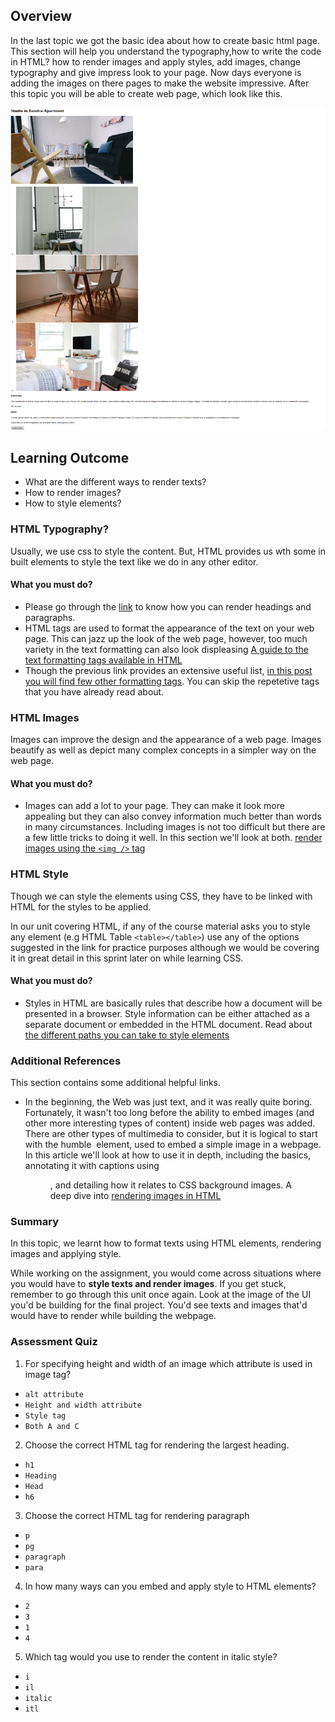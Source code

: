 ## Overview

In the last topic we got the basic idea about how to create basic html page. This section will help you understand the typography,how to write the code in HTML? how to render images and apply styles, add images, change typography and give impress look to your page. Now days everyone is adding the images on there pages to make the website impressive. After this topic you will be able to create web page, which look like
this.

![image_html](images/image_html.png)

## Learning Outcome

- What are the different ways to render texts?
- How to render images?
- How to style elements?

### HTML Typography?

Usually, we use css to style the content. But, HTML provides us wth some in built elements to style the text like we do in any other editor.

#### What you must do?

- Please go through the [link](http://www.tizag.com/htmlT/htmltext.php) to know how you can render headings and paragraphs.
- HTML tags are used to format the appearance of the text on your web page. This can jazz up the look of the web page, however, too much variety in the text formatting can also look displeasing [A guide to the text formatting tags available in HTML](http://www.simplehtmlguide.com/text.php)
- Though the previous link provides an extensive useful list, [in this post you will find few other formatting tags](https://www.javatpoint.com/html-formatting). You can skip the repetetive tags that you have already read about.

### HTML Images

Images can improve the design and the appearance of a web page. Images beautify as well as depict many complex concepts in a simpler way on the web page.

#### What you must do?

- Images can add a lot to your page. They can make it look more appealing but they can also convey information much better than words in many circumstances. Including images is not too difficult but there are a few little tricks to doing it well. In this section we'll look at both. [render images using the `<img />` tag](https://ryanstutorials.net/html-tutorial/html-images.php)

### HTML Style

Though we can style the elements using CSS, they have to be linked with HTML for the styles to be applied.

In our unit covering HTML, if any of the course material asks you to style any element (e.g HTML Table `<table></table>`) use any of the options suggested in the link for practice purposes although we would be covering it in great detail in this sprint later on while learning CSS.

#### What you must do?

- Styles in HTML are basically rules that describe how a document will be presented in a browser. Style information can be either attached as a separate document or embedded in the HTML document. Read about [the different paths you can take to style elements](https://www.geeksforgeeks.org/html-style-attribute/)

### Additional References

This section contains some additional helpful links.

- In the beginning, the Web was just text, and it was really quite boring. Fortunately, it wasn't too long before the ability to embed images (and other more interesting types of content) inside web pages was added. There are other types of multimedia to consider, but it is logical to start with the humble <img> element, used to embed a simple image in a webpage. In this article we'll look at how to use it in depth, including the basics, annotating it with captions using <figure>, and detailing how it relates to CSS background images. A deep dive into [rendering images in HTML ](https://developer.mozilla.org/en-US/docs/Learn/HTML/Multimedia_and_embedding/Images_in_HTML)

### Summary

In this topic, we learnt how to format texts using HTML elements, rendering images and applying style.

While working on the assignment, you would come across situations where you would have to **style texts and render images**. If you get stuck, remember to go through this unit once again. Look at the image of the UI you'd be building for the final project. You'd see texts and images that'd would have to render while building the webpage.

### Assessment Quiz

1. For specifying height and width of an image which attribute is used in image tag?

- `alt attribute`
- `Height and width attribute`
- `Style tag`
- `Both A and C` 

2. Choose the correct HTML tag for rendering the largest heading.

- `h1` 
- `Heading`
- `Head`
- `h6`

3. Choose the correct HTML tag for rendering paragraph

- `p` 
- `pg`
- `paragraph`
- `para`

4. In how many ways can you embed and apply style to HTML elements?

- `2`
- `3` 
- `1`
- `4`

5. Which tag would you use to render the content in italic style?

- `i` 
- `il`
- `italic`
- `itl`
